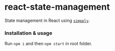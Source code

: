 # react-state-management

State management in React using [`simpply`](https://github.com/vladzelinschi/simpply).

### Installation & usage

Run `npm i` and then `npm start` in root folder.
